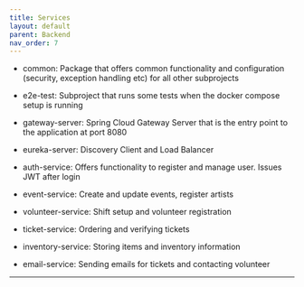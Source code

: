 ```yaml
---
title: Services
layout: default
parent: Backend
nav_order: 7
---
```


- common: Package that offers common functionality and configuration (security, exception handling etc) for all other subprojects
- e2e-test: Subproject that runs some tests when the docker compose setup is running


- gateway-server: Spring Cloud Gateway Server that is the entry point to the application at port 8080
- eureka-server: Discovery Client and Load Balancer


- auth-service: Offers functionality to register and manage user. Issues JWT after login
- event-service: Create and update events, register artists
- volunteer-service: Shift setup and volunteer registration
- ticket-service: Ordering and verifying tickets
- inventory-service: Storing items and inventory information
- email-service: Sending emails for tickets and contacting volunteer

---